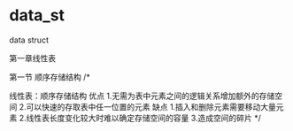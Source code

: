 # data_st
data struct

第一章线性表

第一节 顺序存储结构
/*

线性表：顺序存储结构
	   优点 1.无需为表中元素之间的逻辑关系增加额外的存储空间 2.可以快速的存取表中任一位置的元素
	   缺点 1.插入和删除元素需要移动大量元素 2.线性表长度变化较大时难以确定存储空间的容量 3.造成空间的碎片
*/
